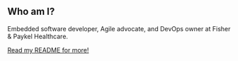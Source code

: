 
## Who am I?

Embedded software developer, Agile advocate, and DevOps owner at Fisher & Paykel Healthcare.

[Read my README for more!](/posts/2018-08-02-read-my-readme/)

